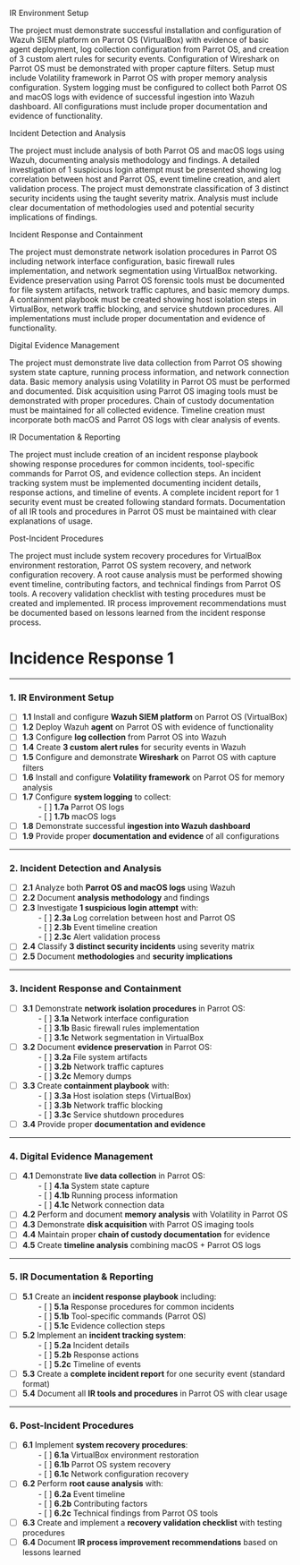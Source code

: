 IR Environment Setup

The project must demonstrate successful installation and configuration of Wazuh SIEM platform on Parrot OS (VirtualBox) with evidence of basic agent deployment, log collection configuration from Parrot OS, and creation of 3 custom alert rules for security events. Configuration of Wireshark on Parrot OS must be demonstrated with proper capture filters. Setup must include Volatility framework in Parrot OS with proper memory analysis configuration. System logging must be configured to collect both Parrot OS and macOS logs with evidence of successful ingestion into Wazuh dashboard. All configurations must include proper documentation and evidence of functionality.

Incident Detection and Analysis

The project must include analysis of both Parrot OS and macOS logs using Wazuh, documenting analysis methodology and findings. A detailed investigation of 1 suspicious login attempt must be presented showing log correlation between host and Parrot OS, event timeline creation, and alert validation process. The project must demonstrate classification of 3 distinct security incidents using the taught severity matrix. Analysis must include clear documentation of methodologies used and potential security implications of findings.

Incident Response and Containment

The project must demonstrate network isolation procedures in Parrot OS including network interface configuration, basic firewall rules implementation, and network segmentation using VirtualBox networking. Evidence preservation using Parrot OS forensic tools must be documented for file system artifacts, network traffic captures, and basic memory dumps. A containment playbook must be created showing host isolation steps in VirtualBox, network traffic blocking, and service shutdown procedures. All implementations must include proper documentation and evidence of functionality.

Digital Evidence Management

The project must demonstrate live data collection from Parrot OS showing system state capture, running process information, and network connection data. Basic memory analysis using Volatility in Parrot OS must be performed and documented. Disk acquisition using Parrot OS imaging tools must be demonstrated with proper procedures. Chain of custody documentation must be maintained for all collected evidence. Timeline creation must incorporate both macOS and Parrot OS logs with clear analysis of events.

IR Documentation & Reporting

The project must include creation of an incident response playbook showing response procedures for common incidents, tool-specific commands for Parrot OS, and evidence collection steps. An incident tracking system must be implemented documenting incident details, response actions, and timeline of events. A complete incident report for 1 security event must be created following standard formats. Documentation of all IR tools and procedures in Parrot OS must be maintained with clear explanations of usage.

Post-Incident Procedures

The project must include system recovery procedures for VirtualBox environment restoration, Parrot OS system recovery, and network configuration recovery. A root cause analysis must be performed showing event timeline, contributing factors, and technical findings from Parrot OS tools. A recovery validation checklist with testing procedures must be created and implemented. IR process improvement recommendations must be documented based on lessons learned from the incident response process.

# Incidence Response 1

---

### 1. IR Environment Setup  
- [ ] **1.1** Install and configure **Wazuh SIEM platform** on Parrot OS (VirtualBox)  
- [ ] **1.2** Deploy Wazuh **agent** on Parrot OS with evidence of functionality  
- [ ] **1.3** Configure **log collection** from Parrot OS into Wazuh  
- [ ] **1.4** Create **3 custom alert rules** for security events in Wazuh  
- [ ] **1.5** Configure and demonstrate **Wireshark** on Parrot OS with capture filters  
- [ ] **1.6** Install and configure **Volatility framework** on Parrot OS for memory analysis  
- [ ] **1.7** Configure **system logging** to collect:  
  - [ ] **1.7a** Parrot OS logs  
  - [ ] **1.7b** macOS logs  
- [ ] **1.8** Demonstrate successful **ingestion into Wazuh dashboard**  
- [ ] **1.9** Provide proper **documentation and evidence** of all configurations  

---

### 2. Incident Detection and Analysis  
- [ ] **2.1** Analyze both **Parrot OS and macOS logs** using Wazuh  
- [ ] **2.2** Document **analysis methodology** and findings  
- [ ] **2.3** Investigate **1 suspicious login attempt** with:  
  - [ ] **2.3a** Log correlation between host and Parrot OS  
  - [ ] **2.3b** Event timeline creation  
  - [ ] **2.3c** Alert validation process  
- [ ] **2.4** Classify **3 distinct security incidents** using severity matrix  
- [ ] **2.5** Document **methodologies** and **security implications**  

---

### 3. Incident Response and Containment  
- [ ] **3.1** Demonstrate **network isolation procedures** in Parrot OS:  
  - [ ] **3.1a** Network interface configuration  
  - [ ] **3.1b** Basic firewall rules implementation  
  - [ ] **3.1c** Network segmentation in VirtualBox  
- [ ] **3.2** Document **evidence preservation** in Parrot OS:  
  - [ ] **3.2a** File system artifacts  
  - [ ] **3.2b** Network traffic captures  
  - [ ] **3.2c** Memory dumps  
- [ ] **3.3** Create **containment playbook** with:  
  - [ ] **3.3a** Host isolation steps (VirtualBox)  
  - [ ] **3.3b** Network traffic blocking  
  - [ ] **3.3c** Service shutdown procedures  
- [ ] **3.4** Provide proper **documentation and evidence**  

---

### 4. Digital Evidence Management  
- [ ] **4.1** Demonstrate **live data collection** in Parrot OS:  
  - [ ] **4.1a** System state capture  
  - [ ] **4.1b** Running process information  
  - [ ] **4.1c** Network connection data  
- [ ] **4.2** Perform and document **memory analysis** with Volatility in Parrot OS  
- [ ] **4.3** Demonstrate **disk acquisition** with Parrot OS imaging tools  
- [ ] **4.4** Maintain proper **chain of custody documentation** for evidence  
- [ ] **4.5** Create **timeline analysis** combining macOS + Parrot OS logs  

---

### 5. IR Documentation & Reporting  
- [ ] **5.1** Create an **incident response playbook** including:  
  - [ ] **5.1a** Response procedures for common incidents  
  - [ ] **5.1b** Tool-specific commands (Parrot OS)  
  - [ ] **5.1c** Evidence collection steps  
- [ ] **5.2** Implement an **incident tracking system**:  
  - [ ] **5.2a** Incident details  
  - [ ] **5.2b** Response actions  
  - [ ] **5.2c** Timeline of events  
- [ ] **5.3** Create a **complete incident report** for one security event (standard format)  
- [ ] **5.4** Document all **IR tools and procedures** in Parrot OS with clear usage  

---

### 6. Post-Incident Procedures  
- [ ] **6.1** Implement **system recovery procedures**:  
  - [ ] **6.1a** VirtualBox environment restoration  
  - [ ] **6.1b** Parrot OS system recovery  
  - [ ] **6.1c** Network configuration recovery  
- [ ] **6.2** Perform **root cause analysis** with:  
  - [ ] **6.2a** Event timeline  
  - [ ] **6.2b** Contributing factors  
  - [ ] **6.2c** Technical findings from Parrot OS tools  
- [ ] **6.3** Create and implement a **recovery validation checklist** with testing procedures  
- [ ] **6.4** Document **IR process improvement recommendations** based on lessons learned  
